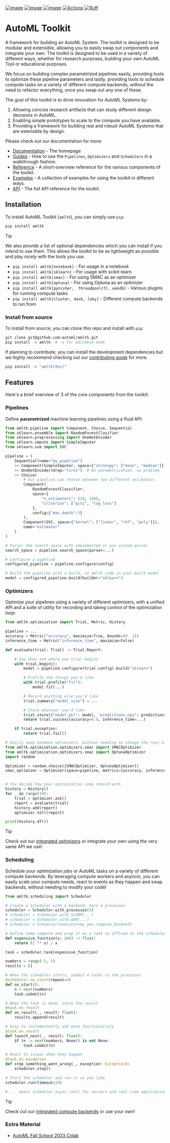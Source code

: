 [![image](https://img.shields.io/pypi/v/amltk.svg)](https://pypi.python.org/pypi/amltk)
[![image](https://img.shields.io/pypi/l/amltk.svg)](https://pypi.python.org/pypi/amltk)
[![image](https://img.shields.io/pypi/pyversions/amltk.svg)](https://pypi.python.org/pypi/amltk)
[![Actions](https://github.com/automl/amltk/actions/workflows/test.yml/badge.svg)](https://github.com/automl/amltk/actions)
[![Ruff](https://img.shields.io/endpoint?url=https://raw.githubusercontent.com/astral-sh/ruff/main/assets/badge/v2.json)](https://github.com/astral-sh/ruff)

# AutoML Toolkit
A framework for building an AutoML System. The toolkit is designed to be modular and extensible, allowing you to
easily swap out components and integrate your own. The toolkit is designed to be used in a variety of different
ways, whether for research purposes, building your own AutoML Tool or educational purposes.

We focus on building complex parametrized pipelines easily, providing tools to optimize these pipeline parameters and
lastly, providing tools to schedule compute tasks on a variety of different compute backends, without the need to
refactor everything, once you swap out any one of these.

The goal of this toolkit is to drive innovation for AutoML Systems by:
1. Allowing concise research artifacts that can study different design decisions in AutoML.
2. Enabling simple prototypes to scale to the compute you have available.
3. Providing a framework for building real and robust AutoML Systems that are extensible by design.

Please check out our documentation for more:
* [Documentation](https://automl.github.io/amltk/) - The homepage
* [Guides](https://automl.github.io/amltk/latest/guides) - How to use the `Pipelines`, `Optimizers` and `Schedulers` in
  a walkthrough fashion.
* [Reference](https://automl.github.io/amltk/latest/reference) - A short-overview reference for the various components
  of the toolkit.
* [Examples](https://automl.github.io/amltk/latest/examples) - A collection of examples for using the toolkit in
  different ways.
* [API](https://automl.github.io/amltk/latest/api) - The full API reference for the toolkit.

## Installation
To install AutoML Toolkit (`amltk`), you can simply use `pip`:

```bash
pip install amltk
```

> [!TIP]
> We also provide a list of optional dependencies which you can install if you intend to use them.
> This allows the toolkit to be as lightweight as possible and play nicely with the tools you use.
> * `pip install amltk[notebook]` - For usage in a notebook
> * `pip install amltk[sklearn]` - For usage with scikit-learn
> * `pip install amltk[smac]` - For using SMAC as an optimizer
> * `pip install amltk[optuna]` - For using Optuna as an optimizer
> * `pip install amltk[pynisher,  threadpoolctl, wandb]` - Various plugins for running compute tasks
> * `pip install amltk[cluster, dask, loky]` - Different compute backends to run from

### Install from source
To install from source, you can clone this repo and install with `pip`:

```bash
git clone git@github.com:automl/amltk.git
pip install -e amltk  # -e for editable mode
```

If planning to contribute, you can install the development dependencies but we
highly recommend checking out our [contributing guide](https://automl.github.io/amltk/latest/contributing) for more.

```bash
pip install -e "amltk[dev]"
```


## Features
Here's a brief overview of 3 of the core components from the toolkit:

### Pipelines
Define **parametrized** machine learning pipelines using a fluid API:
```python
from amltk.pipeline import Component, Choice, Sequential
from sklearn.ensemble import RandomForestClasifier
from sklearn.preprocessing import OneHotEncoder
from sklearn.impute import SimpleImputer
from sklearn.svm import SVC

pipeline = (
    Sequential(name="my_pipeline")
    >> Component(SimpleImputer, space={"strategy": ["mean", "median"]}),  # Choose either mean or median
    >> OneHotEncoder(drop="first")  # No parametrization, no problem
    >> Choice(
        # Our pipeline can choose between two different estimators
        Component(
            RandomForestClassifier,
            space={
                "n_estimators": (10, 100),
                "criterion": ["gini", "log_loss"]
            },
            config={"max_depth":3}
        ),
        Component(SVC, space={"kernel": ["linear", "rbf", "poly"]}),
        name="estimator"
    )
)

# Parser the search space with implemented or you custom parser
search_space = pipeline.search_space(parser=...)

# Configure a pipeline
configured_pipeline = pipeline.configure(config)

# Build the pipeline with a build, no amltk code in your built model
model = configured_pipeline.build(builder="sklearn")
```

### Optimizers
Optimize your pipelines using a variety of different optimizers, with a unified API and
a suite of utility for recording and taking control of the optimization loop:

```python
from amltk.optimization import Trial, Metric, History

pipeline = ...
accuracy = Metric("accuracy", maximize=True, bounds=(0. 1))
inference_time = Metric("inference_time", maximize=False)

def evaluate(trial: Trial) -> Trial.Report:

    # Say when and where you trial begins
    with trial.begin():
        model = pipeline.configure(trial.config).build("sklearn")

        # Profile the things you'd like
        with trial.profile("fit"):
            model.fit(...)

        # Record anything else you'd like
        trial.summary["model_size"] = ...

        # Store whatever you'd like
        trial.store({"model.pkl": model, "predictions.npy": predictions}),
        return trial.success(accuracy=0.8, inference_time=...)

    if trial.exception:
        return trial.fail()

# Easily swap between optimizers, without needing to change the rest of your code
from amltk.optimization.optimizers.smac import SMACOptimizer
from amltk.optimization.optimizers.smac import OptunaOptimizer
import random

Optimizer = random.choice([SMACOptimizer, OptunaOptimizer])
smac_optimizer = Optimizer(space=pipeline, metrics=[accuracy, inference_time], bucket="results")


# You decide how your optimization loop should work
history = History()
for _ in range(10):
    trial = optimizer.ask()
    report = evaluate(trial)
    history.add(report)
    optimizer.tell(report)

print(history.df())
```

> [!TIP]
> Check out our [integrated optimizers](https://automl.github.io/amltk/latest/reference/optimization/optimizers) or integrate your own using the very
> same API we use!

### Scheduling
Schedule your optimization jobs or AutoML tasks on a variety of different compute backends. By leveraging
compute workers and asyncio, you can easily scale your compute needs, react to events as they happen and
swap backends, without needing to modify your code!

```python
from amltk.scheduling import Scheduler

# Create a Scheduler with a backend, here 4 processes
scheduler = Scheduler.with_processes(4)
# scheduler = Scheduler.with_SLURM(...)
# scheduler = Scheduler.with_OAR(...)
# scheduler = Scheduler(executor=my_own_compute_backend)

# Define some compute and wrap it as a task to offload to the scheduler
def expensive_function(x: int) -> float:
    return (2 ** x) / x

task = scheduler.task(expensive_function)

numbers = range(-5, 5)
results = []

# When the scheduler starts, submit 4 tasks to the processes
@scheduler.on_start(repeat=4)
def on_start():
    n = next(numbers)
    task.submit(n)

# When the task is done, store the result
@task.on_result
def on_result(_, result: float):
    results.append(result)

# Easy to incrementently add more functionallity
@task.on_result
def launch_next(_, result: float):
    if (n := next(numbers, None)) is not None:
        task.submit(n)

# React to issues when they happen
@task.on_exception
def stop_something_went_wrong(_, exception: Exception):
    scheduler.stop()

# Start the scheduler and run it as you like
scheduler.run(timeout=10)

# ... await scheduler.async_run() for servers and real-time applications
```

> [!TIP]
> Check out our [integrated compute backends](https://automl.github.io/amltk/latest/reference/scheduling/executors) or use your own!


### Extra Material
* [AutoML Fall School 2023 Colab](https://colab.research.google.com/drive/1aMfNhHDTXs-x8sxWtvX13vML9cytxeF1#forceEdit=true&sandboxMode=true)
